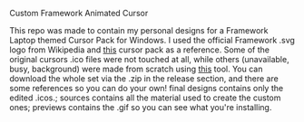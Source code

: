 Custom Framework Animated Cursor

This repo was made to contain my personal designs for a Framework Laptop themed Cursor Pack for Windows.
I used the official Framework .svg logo from Wikipedia and [this](http://www.rw-designer.com/cursor-set/windows-10-aero-black-1) cursor pack as a reference.
Some of the original cursors .ico files were not touched at all, while others (unavailable, busy, background) were made from scratch using [this](http://www.rw-designer.com/cursor-maker) tool.
You can download the whole set via the .zip in the release section, and there are some references so you can do your own!
final designs contains only the edited .icos.;
sources contains all the material used to create the custom ones;
previews contains the .gif so you can see what you're installing.
